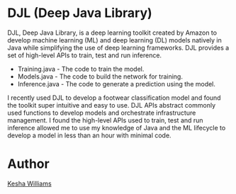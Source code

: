 # DJL (Deep Java Library)

DJL, Deep Java Library, is a deep learning toolkit created by Amazon to develop machine learning (ML) and deep learning (DL) models 
natively in Java while simplifying the use of deep learning frameworks. DJL provides a set of high-level APIs to train, test and run inference. 

*  Training.java - The code to train the model.
*  Models.java - The code to build the network for training.
*  Inference.java - The code to generate a prediction using the model.

I recently used DJL to develop a footwear classification model and found the toolkit super intuitive and easy to use. DJL APIs abstract commonly used 
functions to develop models and orchestrate infrastructure management. I found the high-level APIs used to train, test and 
run inference allowed me to use my knowledge of Java and the ML lifecycle to develop a model in less than an hour with minimal code.

# Author

[Kesha Williams](https://www.linkedin.com/in/java-rock-star-kesha/)